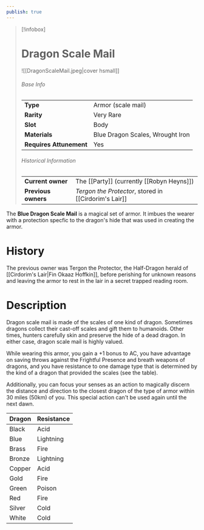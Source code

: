 ```yaml
---
publish: true
---
```


> [!infobox]  
> # Dragon Scale Mail
> ![[DragonScaleMail.jpeg|cover hsmall]]
> ###### Base Info
> | | |
> |---|---|
> | **Type** | Armor (scale mail) |
> | **Rarity** | Very Rare |
> | **Slot** | Body |
> | **Materials** | Blue Dragon Scales, Wrought Iron |
> | **Requires Attunement** | Yes |
> ###### Historical Information
> | | |
> |---|---|
> | **Current owner** | The [[Party]] (currently [[Robyn Heyns]]) |
> | **Previous owners** | *Tergon the Protector*, stored in [[Cirdorim's Lair]] |

The **Blue Dragon Scale Mail** is a magical set of armor. It imbues the wearer with a protection specfic to the dragon's hide that was used in creating the armor.
# History
The previous owner was Tergon the Protector, the Half-Dragon herald of [[Cirdorim's Lair|Fin Okaaz Hoffkin]], before perishing for unknown reasons and leaving the armor to rest in the lair in a secret trapped reading room.
# Description
Dragon scale mail is made of the scales of one kind of dragon. Sometimes dragons collect their cast-off scales and gift them to humanoids. Other times, hunters carefully skin and preserve the hide of a dead dragon. In either case, dragon scale mail is highly valued.

While wearing this armor, you gain a +1 bonus to AC, you have advantage on saving throws against the Frightful Presence and breath weapons of dragons, and you have resistance to one damage type that is determined by the kind of a dragon that provided the scales (see the table).

Additionally, you can focus your senses as an action to magically discern the distance and direction to the closest dragon of the type of armor within 30 miles (50km) of you. This special action can't be used again until the next dawn.

|Dragon|Resistance|
|---|---|
|Black|Acid|
|Blue|Lightning|
|Brass|Fire|
|Bronze|Lightning|
|Copper|Acid|
|Gold|Fire|
|Green|Poison|
|Red|Fire|
|Silver|Cold|
|White|Cold|
